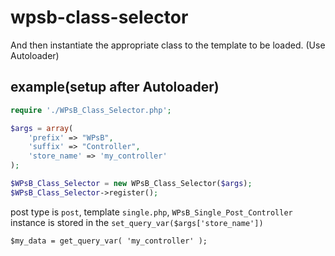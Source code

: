 # wpsb-class-selector
And then instantiate the appropriate class to the template to be loaded.
(Use Autoloader)

## example(setup after Autoloader)
```PHP
require './WPsB_Class_Selector.php';

$args = array(
    'prefix' => "WPsB",
    'suffix' => "Controller",
    'store_name' => 'my_controller'
);

$WPsB_Class_Selector = new WPsB_Class_Selector($args);
$WPsB_Class_Selector->register();
```
post type is `post`, template `single.php`,
`WPsB_Single_Post_Controller` instance is stored in the `set_query_var($args['store_name'])`

```PHP: in theme template
$my_data = get_query_var( 'my_controller' );
```
